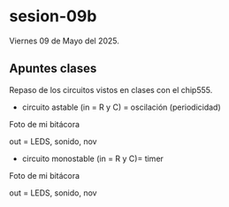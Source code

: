 # sesion-09b

Viernes 09 de Mayo del 2025.

## Apuntes clases

Repaso de los circuitos vistos en clases con el chip555.

- circuito astable (in = R y C)  = oscilación (periodicidad)

Foto de mi bitácora

out = LEDS, sonido, nov

- circuito monostable (in = R y C)= timer

Foto de mi bitácora

out = LEDS, sonido, nov
